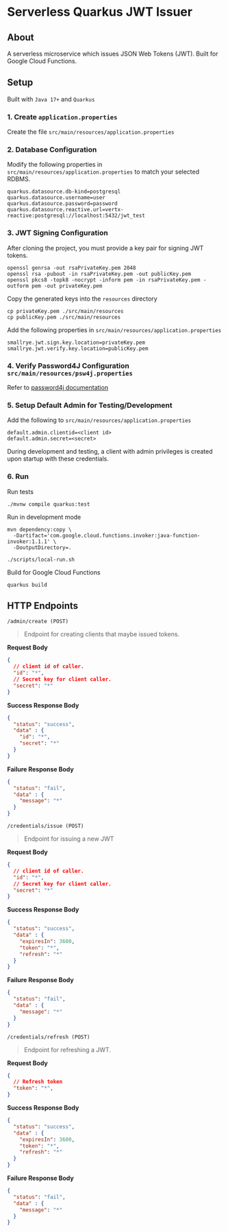 # Serverless Quarkus JWT Issuer

## About

A serverless microservice which issues JSON Web Tokens (JWT). Built for Google Cloud Functions.

## Setup

Built with `Java 17+` and `Quarkus`

### 1. Create `application.properties`
Create the file `src/main/resources/application.properties`

### 2. Database Configuration
Modify the following properties in `src/main/resources/application.properties` to match your selected RDBMS.

```properties
quarkus.datasource.db-kind=postgresql
quarkus.datasource.username=user
quarkus.datasource.password=password
quarkus.datasource.reactive.url=vertx-reactive:postgresql://localhost:5432/jwt_test
```

### 3. JWT Signing Configuration
After cloning the project, you must provide a key pair for signing JWT tokens.

```
openssl genrsa -out rsaPrivateKey.pem 2048
openssl rsa -pubout -in rsaPrivateKey.pem -out publicKey.pem
openssl pkcs8 -topk8 -nocrypt -inform pem -in rsaPrivateKey.pem -outform pem -out privateKey.pem
```

Copy the generated keys into the `resources` directory
```
cp privateKey.pem ./src/main/resources
cp publicKey.pem ./src/main/resources
```

Add the following properties in `src/main/resources/application.properties`

```properties
smallrye.jwt.sign.key.location=privateKey.pem
smallrye.jwt.verify.key.location=publicKey.pem
```

### 4. Verify Password4J Configuration `src/main/resources/psw4j.properties`

Refer to [password4j documentation](https://github.com/Password4j/password4j)

### 5. Setup Default Admin for Testing/Development

Add the following to `src/main/resources/application.properties`

```properties
default.admin.clientid=<client id>
default.admin.secret=<secret>
```

During development and testing, a client with admin privileges is created upon startup with these credentials.

### 6. Run

Run tests
```shell script
./mvnw compile quarkus:test
```

Run in development mode
```shell script
mvn dependency:copy \
  -Dartifact='com.google.cloud.functions.invoker:java-function-invoker:1.1.1' \
  -DoutputDirectory=.
  
./scripts/local-run.sh
```

Build for Google Cloud Functions
```shell script
quarkus build
```

## HTTP Endpoints

`/admin/create (POST)`

> Endpoint for creating clients that maybe issued tokens.

**Request Body**

```json
{
  // client id of caller.
  "id": "*",
  // Secret key for client caller. 
  "secret": "*"
}
```
**Success Response Body**

```json
{
  "status": "success",
  "data" : {
    "id": "*",
    "secret": "*"
  }
}
```
**Failure Response Body**

```json
{
  "status": "fail",
  "data" : {
    "message": "*"
  }
}
```

`/credentials/issue (POST)`

> Endpoint for issuing a new JWT

**Request Body**

```json
{
  // client id of caller.
  "id": "*",
  // Secret key for client caller. 
  "secret": "*"
}
```
**Success Response Body**

```json
{
  "status": "success",
  "data" : {
    "expiresIn": 3600,
    "token": "*",
    "refresh": "*"
  }
}

```
**Failure Response Body**

```json
{
  "status": "fail",
  "data" : {
    "message": "*"
  }
}
```

`/credentials/refresh (POST)`

> Endpoint for refreshing a JWT.

**Request Body**

```json
{
  // Refresh token
  "token": "*",
}
```
**Success Response Body**

```json
{
  "status": "success",
  "data" : {
    "expiresIn": 3600,
    "token": "*",
    "refresh": "*"
  }
}
```
**Failure Response Body**

```json
{
  "status": "fail",
  "data" : {
    "message": "*"
  }
}
```